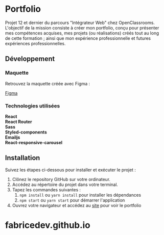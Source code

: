 # Portfolio

Projet 12 et dernier du parcours "Intégrateur Web" chez OpenClassrooms.
L'objectif de la mission consiste à créer mon portfolio, conçu pour présenter mes compétences acquises, mes projets (ou réalisations) créés tout au long de cette formation ; ainsi que mon expérience professionnelle et futures expériences professionnelles.

## Développement

### Maquette

Retrouvez la maquette créée avec Figma :

[Figma](https://www.figma.com/file/3BX4tZlm29DFlm7vz8gmxI/Portfolio?type=design&node-id=3%3A86&mode=design&t=kOlZGQMifEV2lhLg-1)

### Technologies utilisées

**React**
<br>
**React Router**
<br>
**Sass**
<br>
**Styled-components**
<br>
**Emailjs**
<br>
**React-responsive-carousel**

## Installation

Suivez les étapes ci-dessous pour installer et exécuter le projet :

1. Clônez le repository GitHub sur votre ordinateur.
2. Accédez au répertoire du projet dans votre terminal.
3. Tapez les commandes suivantes :
   1. `npm install` ou `yarn install` pour installer les dépendances
   2. `npm start` ou `yarn start` pour démarrer l'application
4. Ouvrez votre navigateur et accédez au [site](http://localhost:3000) pour voir le portfolio
# fabricedev.github.io
